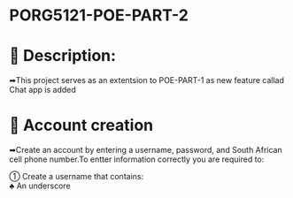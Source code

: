 # PORG5121-POE-PART-2
# 🌊  Description:

➡This project serves as an extentsion to POE-PART-1 as new feature callad Chat app is added


# 🌊 Account creation
➡Create an account by entering a username, password, and South African cell phone number.To entter information correctly you are required to:

① Create a username that contains:  
♣ An underscore
